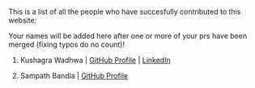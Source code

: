 This is a list of all the people who have succesfully contributed to this website:

Your names will be added here after one or more of your prs have been merged (fixing typos do no count)! 

1. Kushagra Wadhwa | [GitHub Profile](https://github.com/Kushagraw12/) | [LinkedIn](https://linkedin.com/in/kushagra-wadhwa12)

2. Sampath Bandla | [GitHub Profile](https://github.com/sampathbandla)
